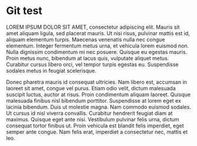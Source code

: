 # Git test

LOREM IPSUM DOLOR SIT AMET, consectetur adipiscing elit. Mauris sit amet aliquam ligula, sed placerat mauris. Ut nisi risus, pulvinar mattis est id, aliquam elementum turpis. Maecenas venenatis nulla nec congue elementum. Integer fermentum metus urna, et vehicula lorem euismod non. Nulla dignissim condimentum mi nec posuere. Quisque eu egestas mauris. Proin metus nunc, bibendum at lacus quis, vulputate aliquet metus. Curabitur cursus libero orci, vel tempor turpis egestas eu. Suspendisse sodales metus in feugiat scelerisque.

Donec pharetra mauris id consequat ultricies. Nam libero est, accumsan in laoreet sit amet, congue vel purus. Etiam odio velit, dictum malesuada suscipit luctus, auctor at risus. Proin condimentum aliquam laoreet. Quisque malesuada finibus nisl bibendum porttitor. Suspendisse at lorem eget ex lacinia bibendum. Duis ut molestie magna. Nam commodo euismod sodales. Ut cursus id nisl viverra convallis. Curabitur hendrerit feugiat diam at maximus. Quisque eget ante nisi. Vestibulum pulvinar felis urna, dictum consequat tortor finibus ut. Proin vehicula est blandit felis imperdiet, eget semper ante congue. Nam felis erat, imperdiet a consectetur nec, mattis et leo.